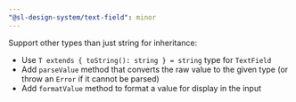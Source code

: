 ```yaml
---
"@sl-design-system/text-field": minor
---
```


Support other types than just string for inheritance:
- Use `T extends { toString(): string } = string` type for `TextField`
- Add `parseValue` method that converts the raw value to the given type (or throw an `Error` if it cannot be parsed)
- Add `formatValue` method to format a value for display in the input
